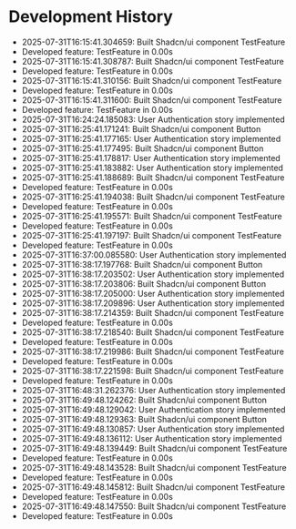# Development History

- 2025-07-31T16:15:41.304659: Built Shadcn/ui component TestFeature
- Developed feature: TestFeature in 0.00s
- 2025-07-31T16:15:41.308787: Built Shadcn/ui component TestFeature
- Developed feature: TestFeature in 0.00s
- 2025-07-31T16:15:41.310156: Built Shadcn/ui component TestFeature
- Developed feature: TestFeature in 0.00s
- 2025-07-31T16:15:41.311600: Built Shadcn/ui component TestFeature
- Developed feature: TestFeature in 0.00s
- 2025-07-31T16:24:24.185083: User Authentication story implemented
- 2025-07-31T16:25:41.171241: Built Shadcn/ui component Button
- 2025-07-31T16:25:41.177165: User Authentication story implemented
- 2025-07-31T16:25:41.177495: Built Shadcn/ui component Button
- 2025-07-31T16:25:41.178817: User Authentication story implemented
- 2025-07-31T16:25:41.183882: User Authentication story implemented
- 2025-07-31T16:25:41.188689: Built Shadcn/ui component TestFeature
- Developed feature: TestFeature in 0.00s
- 2025-07-31T16:25:41.194038: Built Shadcn/ui component TestFeature
- Developed feature: TestFeature in 0.00s
- 2025-07-31T16:25:41.195571: Built Shadcn/ui component TestFeature
- Developed feature: TestFeature in 0.00s
- 2025-07-31T16:25:41.197197: Built Shadcn/ui component TestFeature
- Developed feature: TestFeature in 0.00s
- 2025-07-31T16:37:00.085580: User Authentication story implemented
- 2025-07-31T16:38:17.197768: Built Shadcn/ui component Button
- 2025-07-31T16:38:17.203502: User Authentication story implemented
- 2025-07-31T16:38:17.203806: Built Shadcn/ui component Button
- 2025-07-31T16:38:17.205000: User Authentication story implemented
- 2025-07-31T16:38:17.209896: User Authentication story implemented
- 2025-07-31T16:38:17.214359: Built Shadcn/ui component TestFeature
- Developed feature: TestFeature in 0.00s
- 2025-07-31T16:38:17.218540: Built Shadcn/ui component TestFeature
- Developed feature: TestFeature in 0.00s
- 2025-07-31T16:38:17.219986: Built Shadcn/ui component TestFeature
- Developed feature: TestFeature in 0.00s
- 2025-07-31T16:38:17.221598: Built Shadcn/ui component TestFeature
- Developed feature: TestFeature in 0.00s
- 2025-07-31T16:48:31.262376: User Authentication story implemented
- 2025-07-31T16:49:48.124262: Built Shadcn/ui component Button
- 2025-07-31T16:49:48.129042: User Authentication story implemented
- 2025-07-31T16:49:48.129363: Built Shadcn/ui component Button
- 2025-07-31T16:49:48.130857: User Authentication story implemented
- 2025-07-31T16:49:48.136112: User Authentication story implemented
- 2025-07-31T16:49:48.139449: Built Shadcn/ui component TestFeature
- Developed feature: TestFeature in 0.00s
- 2025-07-31T16:49:48.143528: Built Shadcn/ui component TestFeature
- Developed feature: TestFeature in 0.00s
- 2025-07-31T16:49:48.145812: Built Shadcn/ui component TestFeature
- Developed feature: TestFeature in 0.00s
- 2025-07-31T16:49:48.147550: Built Shadcn/ui component TestFeature
- Developed feature: TestFeature in 0.00s
